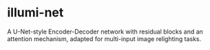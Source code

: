 # illumi-net
A U-Net-style Encoder-Decoder network with residual blocks and an attention mechanism, adapted for multi-input image relighting tasks.
